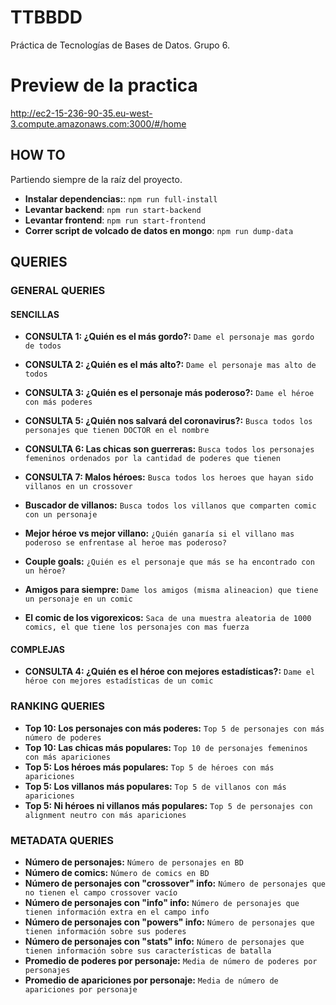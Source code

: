 # TTBBDD
Práctica de Tecnologías de Bases de Datos. Grupo 6.


# Preview de la practica
http://ec2-15-236-90-35.eu-west-3.compute.amazonaws.com:3000/#/home

## HOW TO

Partiendo siempre de la raíz del proyecto.

* **Instalar dependencias:**: `npm run full-install`
* **Levantar backend**: `npm run start-backend`
* **Levantar frontend**: `npm run start-frontend`
* **Correr script de volcado de datos en mongo**: `npm run dump-data`

## QUERIES

### GENERAL QUERIES
#### SENCILLAS
* **CONSULTA 1: ¿Quién es el más gordo?:** ``Dame el personaje mas gordo de todos``
* **CONSULTA 2: ¿Quién es el más alto?:** ``Dame el personaje mas alto de todos``
* **CONSULTA 3: ¿Quién es el personaje más poderoso?:** ``Dame el héroe con más poderes``

* **CONSULTA 5: ¿Quién nos salvará del coronavirus?:** ``Busca todos los personajes que tienen DOCTOR en el nombre``
* **CONSULTA 6: Las chicas son guerreras:** ``Busca todos los personajes femeninos ordenados por la cantidad de poderes que tienen``
* **CONSULTA 7: Malos héroes:** ``Busca todos los heroes que hayan sido villanos en un crossover``


* **Buscador de villanos:** ``Busca todos los villanos que comparten comic con un personaje``


* **Mejor héroe vs mejor villano:** ``¿Quién ganaría si el villano mas poderoso se enfrentase al heroe mas poderoso?``
* **Couple goals:** ``¿Quién es el personaje que más se ha encontrado con un héroe?``
* **Amigos para siempre:** ``Dame los amigos (misma alineacion) que tiene un personaje en un comic``

* **El comic de los vigorexicos:** ``Saca de una muestra aleatoria de 1000 comics, el que tiene los personajes con mas fuerza``

#### COMPLEJAS
* **CONSULTA 4: ¿Quién es el héroe con mejores estadísticas?:** ``Dame el héroe con mejores estadísticas de un comic``

### RANKING QUERIES
* **Top 10: Los personajes con más poderes:** ``Top 5 de personajes con más número de poderes ``
* **Top 10: Las chicas más populares:** ``Top 10 de personajes femeninos con más apariciones``
* **Top 5: Los héroes más populares:** ``Top 5 de héroes con más apariciones``
* **Top 5: Los villanos más populares:** ``Top 5 de villanos con más apariciones``
* **Top 5: Ni héroes ni villanos más populares:** ``Top 5 de personajes con alignment neutro con más apariciones``


### METADATA QUERIES
* **Número de personajes:** ``Número de personajes en BD ``
* **Número de comics:** ``Número de comics en BD``
* **Número de personajes con "crossover" info:** ``Número de personajes que no tienen el campo crossover vacío``
* **Número de personajes con "info" info:** ``Número de personajes que tienen información extra en el campo info``
* **Número de personajes con "powers" info:** ``Número de personajes que tienen información sobre sus poderes``
* **Número de personajes con "stats" info:** ``Número de personajes que tienen información sobre sus características de batalla``
* **Promedio de poderes por personaje:** ``Media de número de poderes por personajes``
* **Promedio de apariciones por personaje:** ``Media de número de apariciones por personaje``


